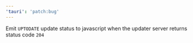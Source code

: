 ```yaml
---
'tauri': 'patch:bug'
---
```


Emit `UPTODATE` update status to javascript when the updater server returns status code `204`
